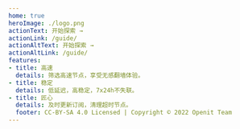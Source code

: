 ```yaml
---   
home: true
heroImage: ./logo.png
actionText: 开始探索 →
actionLink: /guide/
actionAltText: 开始探索 →
actionAltLink: /guide/
features:
- title: 高速
  details: 筛选高速节点，享受无感翻墙体验。
- title: 稳定
  details: 低延迟，高稳定，7x24h不失联。
- title: 匠心
  details: 及时更新订阅，清理超时节点。
  footer: CC-BY-SA 4.0 Licensed | Copyright © 2022 Openit Team
---
```

